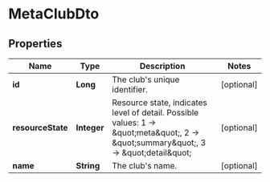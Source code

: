 

# MetaClubDto

## Properties

Name | Type | Description | Notes
------------ | ------------- | ------------- | -------------
**id** | **Long** | The club&#39;s unique identifier. |  [optional]
**resourceState** | **Integer** | Resource state, indicates level of detail. Possible values: 1 -&gt; \&quot;meta\&quot;, 2 -&gt; \&quot;summary\&quot;, 3 -&gt; \&quot;detail\&quot; |  [optional]
**name** | **String** | The club&#39;s name. |  [optional]



